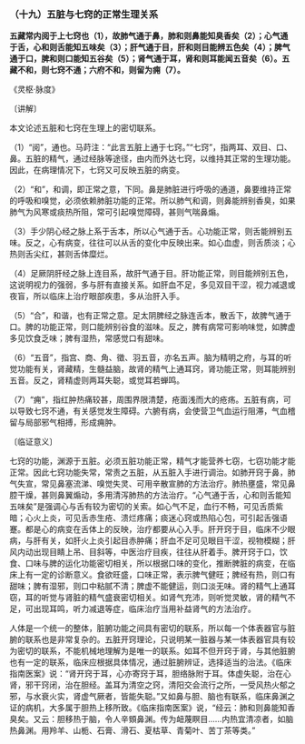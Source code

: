 ### （十九）五脏与七窍的正常生理关系

**五藏常内阅于上七窍也（1），故肺气通于鼻，肺和则鼻能知臭香矣（2）；心气通于舌，心和则舌能知五味矣（3）；肝气通于目，肝和则目能辨五色矣（4）；脾气通于口，脾和则口能知五谷矣（5）；肾气通于耳，肾和则耳能闻五音矣（6）。五藏不和，则七窍不通；六府不和，则留为痈（7）。**

​《灵枢·脉度》

〔讲解〕

本文论述五脏和七窍在生理上的密切联系。

（1）“阅”，通也。马莳注：“此言五脏上通于七窍。”“七窍”，指两耳、双目、口、鼻。五脏的精气，通过经脉等途径，由内而外达七窍，以维持其正常的生理功能。因此，在病理情况下，七窍又可反映五脏的病变。

（2）“和”，和调，即正常之意，下同。鼻是肺脏进行呼吸的通道，鼻要维持正常的呼吸和嗅觉，必须依赖肺脏功能的正常。所以肺气和调，则鼻能辨别香臭，如果肺气为风寒或痰热所阻，常可引起嗅觉障碍，甚则气喘鼻煽。

（3）手少阴心经之脉上系于舌本，所以心气通于舌。心功能正常，则舌能辨别五味。反之，心有病变，往往可以从舌的变化中反映出来。如心血虚，则舌质淡；心热则舌尖红，甚则舌体糜烂。

（4）足厥阴肝经之脉上连目系，故肝气通于目。肝功能正常，则目能辨别五色，这说明视力的强弱，多与肝有直接关系。如肝血不足，多见双目干涩，视力减退或夜盲，所以临床上治疗眼部疾患，多从治肝入手。

（5）“合”，和谐，也有正常之意。足太阴脾经之脉连舌本，散舌下，故脾气通于口。脾的功能正常，则口能辨别谷食的滋味。反之，脾有病常可影响味觉，如脾虚多见饮食乏味；脾有湿热，常感觉口有甜味。

（6）“五音”，指宫、商、角、徵、羽五音，亦名五声。脑为精明之府，与耳的听觉功能有关，肾藏精，生髓益脑，故肾的精气上通耳窍，肾功能正常，则耳能辨别五音。反之，肾精虚则两耳失聪，或觉耳若蝉鸣。

（7）“痈”，指红肿热痛较甚，周围界限清楚，疮面浅而大的疮疡。五脏有病，可以导致七窍不通，有关感觉发生障碍。六腑有病，会使营卫气血运行阻滞，气血稽留与局部邪气相搏，形成痈肿。

〔临证意义〕

七窍的功能，渊源于五脏。必须五脏功能正常，精气才能营养七窃，七窃功能才能正常。因此七窍功能失常，常责之五脏，从五脏入手进行调治。如肺开窍于鼻，肺气失宣，常见鼻塞流涕、嗅觉失灵、可用辛散宣肺的方法治疗。肺热壅盛，常见鼻腔干燥，甚则鼻翼煽动，多用清泻肺热的方法治疗。“心气通于舌，心和则舌能知五味矣”是强调心与舌有较为密切的关索。如心气不足，血行不畅，可见舌质紫暗；心火上炎，可见舌赤生疮、溃烂疼痛；痰迷心窍或热陷心包，可引起舌强语蹇。都是心的病变在舌体上的反映，治疗都要从心入手。肝开窍于目，临床不少眼病，与肝有关，如肝火上炎引起目赤肿痛；肝血不足可见眼目干涩，视物模糊；肝风内动出现目睛上吊、目斜等，中医治疗目疾，往往从肝着手。脾开窍于口，饮食、口味与脾的运化功能密切相关，所以根据口味的变化，推断脾脏的病变，在临床上有一定的诊断意义。食欲旺盛，口味正常，表示脾气健旺；脾经有热，则口有甜味；脾有湿邪，则口中粘腻不清；脾虚不能健运，则口淡无味。肾的精气上通耳窃，耳的听觉与肾脏的精气盛衰密切相关。如肾气充沛，则听觉灵敏，肾的精气不足，可出现耳鸣，听力减退等症，临床治疗当用补益肾气的方法治疗。

人体是一个统一的整体，脏腑功能之间具有密切的联系，所以每一个体表器官与脏腑的联系也是非常复杂的。五脏开窍理论，只说明某一脏器与某一体表器官具有较为密切的联系，不能机械地理解为是唯一的联系。如耳不但开窍于肾，与其他脏腑也有一定的联系，临床应根据具体情况，通过脏腑辨证，选择适当的治法。《临床指南医案》说：“肾开窍于耳，心亦寄窍于耳，胆络脉附于耳。体虚失聪，治在心肾，邪干窍闭，治在胆经。盖耳为清空之窍，清阳交会流行之所，一受风热火郁之邪，与水衰火实，肾虚气厥者，皆能失聪。”又如鼻与胆、脑也有联系，临床鼻渊之证的病机，大多属于胆热上移所致。《临床指南医案》说，“经云：肺和则鼻能知香臭矣。又云：胆移热于脑，令人辛頞鼻渊。传为衄蔑瞑目……内热宜清凉者，如脑热鼻渊。用羚羊、山栀、石膏、滑石、夏枯草、青菊叶、苦丁茶等类。”

